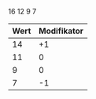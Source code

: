 16 
12
9
7

| Wert | Modifikator |
| ---- | ----------- |
| 14   | +1          |
| 11   | 0           |
| 9    | 0           |
| 7    | -1          |

